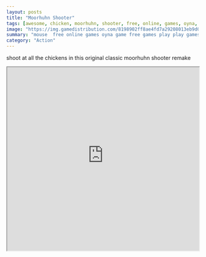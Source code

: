 ```yaml
---
layout: posts
title: "Moorhuhn Shooter"
tags: [awesome, chicken, moorhuhn, shooter, free, online, games, oyna, game, free, games, play, play, games]
image: "https://img.gamedistribution.com/8198902ff8ae4fd7a29208013eb9d072.jpg"
summary: "mouse  free online games oyna game free games play play games"
category: "Action"
---
```


shoot at all the chickens in this original classic moorhuhn shooter remake

<iframe width="100%" height="480px;" src="https://html5.gamedistribution.com/8198902ff8ae4fd7a29208013eb9d072/"></iframe>